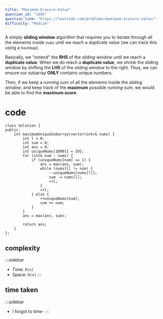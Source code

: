 ```yaml
---
title: "Maximum-Erasure-Value"
question_id: "1695"
question_link: "https://leetcode.com/problems/maximum-erasure-value/"
difficulty: "Medium"
---
```


A simply **sliding window** algorithm that requires you to iterate through all the elements inside `nums`
until we reach a *duplicate value* (we can track this using a `hashmap`).

Basically, we "extend" the **RHS** of the *sliding window* until we reach a **duplicate value**.
When we do reach a **duplicate value**, 
we shrink the sliding window by shifting the **LHS** of the *sliding window* to the right.
Thus, we can ensure our subarray **ONLY** contains unique numbers.

Then, if we keep a *running sum* of all the elements inside the *sliding window*,
and keep track of the **maximum** possible *running sum*,
we would be able to find the **maximum score**.

# cod<span>e</span>

```{.cpp}
class Solution {
public:
    int maximumUniqueSubarray(vector<int>& nums) {
        int l = 0;
        int sum = 0;
        int ans = 0;
        int uniqueNums[10001] = {0};
        for (int& num : nums) {
            if (uniqueNums[num] == 1) {
                ans = max(ans, sum);
                while (nums[l] != num) {
                    --uniqueNums[nums[l]];
                    sum -= nums[l];
                    ++l;
                }
                ++l;
            } else {
                ++uniqueNums[num];
                sum += num;
            }
        }
        ans = max(ans, sum);

        return ans;
    }
};
```

## complexit<span>y</span>

:::sidebar
- Time: `O(n)`
- Space: `O(n)`
:::

## time take<span>n</span>

:::sidebar
- I forgot to time-
:::
